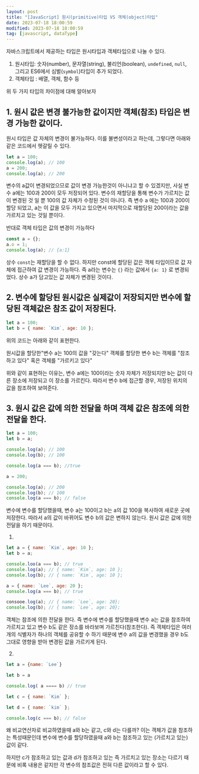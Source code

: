 ```yaml
---
layout: post
title: "[JavaScript] 원시(primitive)타입 VS 객체(object)타입"
date: 2023-07-18 18:00:59
modified: 2023-07-18 18:00:59
tag: [javascript, dataType]
---
```


자바스크립트에서 제공하는 타입은 원시타입과 객체타입으로 나눌 수 있다.

1. 원시타입: 숫자(number), 문자열(string), 불리언(boolean), `undefined`, `null`, 그리고 ES6에서 심벌(`symbol`)타입이 추가 되었다.
2. 객체타입 : 배열, 객체, 함수 등

위 두 가지 타입의 차이점에 대해 알아보자

## 1. 원시 값은 변경 불가능한 값이지만 객체(참조) 타입은 변경 가능한 값이다.

원시 타입은 값 자체의 변경이 불가능하다. 이를 불변성이라고 하는데, 그렇다면 아래와 같은 코드에서 헷갈릴 수 있다.

```javascript
let a = 100;
console.log(a); // 100
a = 200;
console.log(a); // 200
```

변수의 a값이 변경되었으므로 값이 변경 가능한것이 아니냐고 할 수 있겠지만, 사실 변수 a에는 100과 200이 모두 저장되어 있다. 변수의 재할당을 통해 변수가 가르치는 값이 변경된 것 일 뿐 100의 값 자체가 수정된 것이 아니다. 즉 변수 a 에는 100과 200이 할당 되었고, a는 이 값을 모두 가지고 있으면서 마지막으로 재할당된 200이라는 값을 가르치고 있는 것일 뿐이다.

반대로 객체 타입은 값의 변경이 가능하다

```javascript
const a = {};
a.o = 1;
console.log(a); // {a:1}
```

상수 `const`는 재할당을 할 수 없다. 하지만 const에 할당된 값은 객체 타입이므로 값 자체에 접근하여 값 변경이 가능하다. 즉 a라는 변수는 `{}` 라는 값에서 `{a: 1}` 로 변경되었다. 상수 a가 담고있는 값 자체가 변경된 것이다.

## 2. 변수에 할당된 원시값은 실제값이 저장되지만 변수에 할당된 객체값은 참조 값이 저장된다.

```javascript
let a = 100;
let b = { name: `Kim`, age: 10 };
```

위의 코드는 아래와 같이 표현한다.

원시값을 할당한"변수 a는 100의 값을 "갖는다"
객체를 할당한 변수 b는 객체를 "참조하고 있다" 혹은 객체를 "가르키고 있다"

위와 같이 표현하는 이유는,
변수 a에는 100이라는 숫자 자체가 저장되지만
b는 값이 다른 장소에 저장되고 이 장소를 가르킨다.
따라서 변수 b에 접근할 경우, 저장된 위치의 값을 참조하여 보여준다.

## 3. 원시 값은 값에 의한 전달을 하며 객체 값은 참조에 의한 전달을 한다.

```javascript
let a = 100;
let b = a;

console.log(a); // 100
console.log(b); // 100

console.log(a === b); //true

a = 200;

console.log(a); // 200
console.log(b); // 100
console.log(a === b); // false
```

변수에 변수를 할당했을때, 변수 a는 100이고 b는 a의 값 100을 복사하여 새로운 곳에 저장한다. 따라서 a의 값이 바뀌어도 변수 b의 값은 변하지 않는다. 원시 값은 값에 의한 전달을 하기 때문이다.

1.

```javascript
let a = { name: `Kim`, age: 10 };
let b = a;

console.loo(a === b); // true
console.log(a); // { name: `Kim`, age: 10 };
console.log(b); // { name: `Kim`, age: 10 };

a = { name: `Lee`, age: 20 };
console.log(a === b); // true

consooe.log(a); // { name: `Lee`, age: 20};
console.log(b); // { name: `Lee`, age: 20};
```

객체는 참조에 의한 전달을 한다. 즉 변수에 변수를 할당했을때 변수 a는 값을 참조하여 가르치고 있고 변수 b도 같은 장소를 바라보며 가르친다(참조한다). 즉 객체타입은 여러 개의 식별자가 하나의 객체를 공유할 수 하기 때문에 변수 a의 값을 변경했을 경우 b도 그대로 영향을 받아 변경된 값을 가르키게 된다.

2.

```javascript
let a = {name: `Lee`}

let b = a

console.log( a ==== b) // true
```

```javascript
let c = { name: `Kim` };

let d = { name: `kim` };

console.log(c === b); // false
```

왜 비교연산자로 비교하였을때 a와 b는 같고, c와 d는 다를까?
이는 객체가 값을 참조하는 특성때문인데
변수에 변수를 할당하였을때 a와 b는 참조하고 있는 (가르치고 있는) 값이 같다.

하지만 c가 참조하고 있는 값과 d가 참조하고 있는 즉 가르치고 있는 장소는 다르기 때문에 비록 내용은 같지만 각 변수의 참조값은 전혀 다른 값이라고 할 수 있다.
